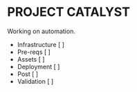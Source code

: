 # PROJECT CATALYST

Working on automation.

- Infrastructure [ ]
- Pre-reqs [ ]
- Assets [ ]
- Deployment [ ]
- Post [ ]
- Validation [ ]